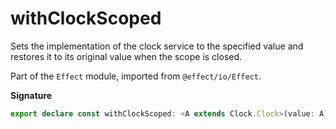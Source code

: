 # withClockScoped

Sets the implementation of the clock service to the specified value and
restores it to its original value when the scope is closed.

Part of the `Effect` module, imported from `@effect/io/Effect`.

**Signature**

```ts
export declare const withClockScoped: <A extends Clock.Clock>(value: A) => Effect<Scope.Scope, never, void>
```
